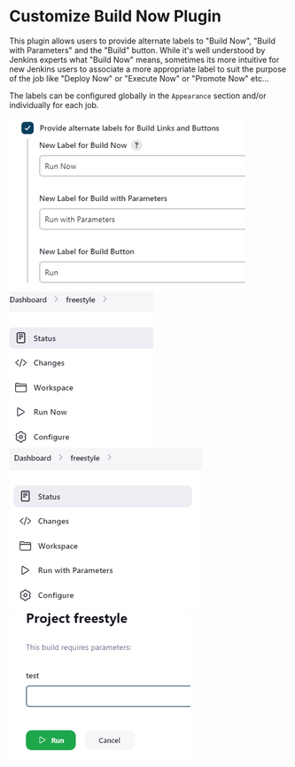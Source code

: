 Customize Build Now Plugin
==========

This plugin allows users to provide alternate labels to "Build Now", "Build with Parameters" and the "Build" button. 
While it's well understood by Jenkins experts what "Build Now" means, sometimes its more intuitive for new Jenkins users to associate a 
more appropriate label to suit the purpose of the job like "Deploy Now" or "Execute Now" or "Promote Now" etc...

The labels can be configured globally in the `Appearance` section and/or individually for each job.

![Configuration](/docs/config.png)
![Sidepanel](/docs/sidepanel.png)
![Sidepanel with Parameters](/docs/sidepanel-parameters.png)
![Parameters](/docs/parameters.png)
